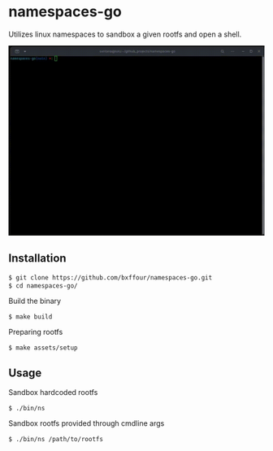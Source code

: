 namespaces-go
=================

Utilizes linux namespaces to sandbox a given rootfs and open a shell.

![namespaces-go](https://github.com/bxffour/namespaces-go/blob/main/assets/gif/ns.gif)

Installation
--------------

    $ git clone https://github.com/bxffour/namespaces-go.git
    $ cd namespaces-go/

Build the binary

    $ make build

Preparing rootfs

    $ make assets/setup

Usage
--------------

Sandbox hardcoded rootfs

    $ ./bin/ns

Sandbox rootfs provided through cmdline args

    $ ./bin/ns /path/to/rootfs
